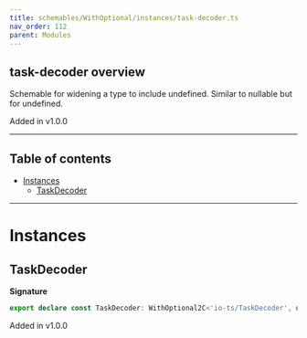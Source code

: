 ```yaml
---
title: schemables/WithOptional/instances/task-decoder.ts
nav_order: 112
parent: Modules
---
```


## task-decoder overview

Schemable for widening a type to include undefined. Similar to nullable but for undefined.

Added in v1.0.0

---

<h2 class="text-delta">Table of contents</h2>

- [Instances](#instances)
  - [TaskDecoder](#taskdecoder)

---

# Instances

## TaskDecoder

**Signature**

```ts
export declare const TaskDecoder: WithOptional2C<'io-ts/TaskDecoder', unknown>
```

Added in v1.0.0
